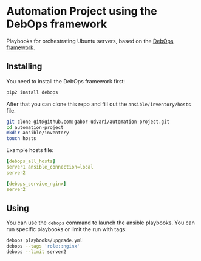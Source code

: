 Automation Project using the DebOps framework
=========================

Playbooks for orchestrating Ubuntu servers, based on the [DebOps framework](https://github.com/debops).

## Installing

You need to install the DebOps framework first:
```bash
pip2 install debops
```

After that you can clone this repo and fill out the `ansible/inventory/hosts` file.
```bash
git clone git@github.com:gabor-udvari/automation-project.git
cd automation-project
mkdir ansible/inventory
touch hosts
```

Example hosts file:
```yml
[debops_all_hosts]
server1 ansible_connection=local
server2

[debops_service_nginx]
server2
```

## Using

You can use the `debops` command to launch the ansible playbooks. You can run specific playbooks or limit the run with tags:
```bash
debops playbooks/upgrade.yml
debops --tags 'role::nginx'
debops --limit server2
```
